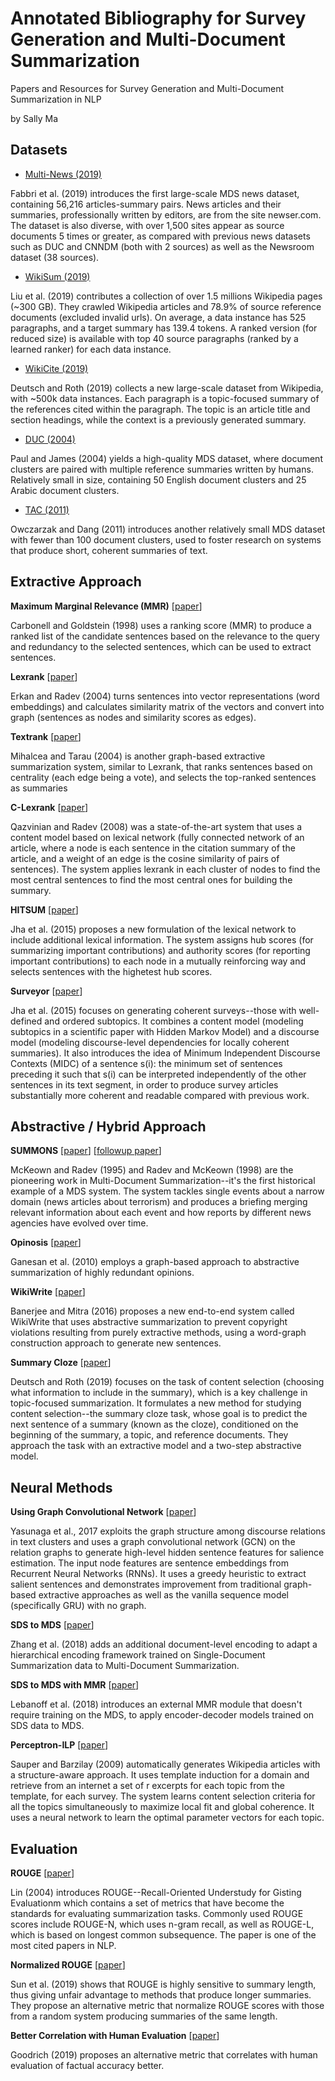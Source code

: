 # Annotated Bibliography for Survey Generation and Multi-Document Summarization

Papers and Resources for Survey Generation and Multi-Document Summarization in NLP

by Sally Ma


## Datasets
-	[Multi-News (2019)](https://github.com/tensorflow/datasets/blob/master/tensorflow_datasets/summarization/multi_news.py)

Fabbri et al. (2019) introduces the first large-scale MDS news dataset, containing 56,216 articles-summary pairs. News articles and their summaries, professionally written by editors, are from the site newser.com. The dataset is also diverse, with over 1,500 sites appear as source documents 5 times or greater, as compared with previous news datasets such as DUC and CNNDM (both with 2 sources) as well as the Newsroom dataset (38 sources).

-	[WikiSum (2019)](https://github.com/nlpyang/hiersumm)

Liu et al. (2019) contributes a collection of over 1.5 millions Wikipedia pages (~300 GB). They crawled Wikipedia articles and 78.9% of source reference documents (excluded invalid urls). On average, a data instance has 525 paragraphs, and a target summary has 139.4 tokens. A ranked version (for reduced size) is available with top 40 source paragraphs (ranked by a learned ranker) for each data instance.

- [WikiCite (2019)](https://github.com/CogComp/summary-cloze)

Deutsch and Roth (2019) collects a new large-scale dataset from Wikipedia, with ~500k data instances. Each paragraph is a topic-focused summary of the references cited within the paragraph. The topic is an article title and section headings, while the context is a previously generated summary.

-	[DUC (2004)](https://duc.nist.gov/duc2004/)

Paul and James (2004) yields a high-quality MDS dataset, where document clusters are paired with multiple reference summaries written by humans. Relatively small in size, containing 50 English document clusters and 25 Arabic document clusters.

-	[TAC (2011)](https://tac.nist.gov//2011/Summarization/)

Owczarzak and Dang (2011) introduces another relatively small MDS dataset with fewer than 100 document clusters, used to foster research on systems that produce short, coherent summaries of text.


## Extractive Approach


**Maximum Marginal Relevance (MMR)** [[paper](http://www.cs.cmu.edu/~jgc/publication/The_Use_MMR_Diversity_Based_LTMIR_1998.pdf)]

Carbonell and Goldstein (1998) uses a ranking score (MMR) to produce a ranked list of the candidate sentences based on the relevance to the query and redundancy to the selected sentences, which can be used to extract sentences. 


**Lexrank** [[paper](https://www.aaai.org/Papers/JAIR/Vol22/JAIR-2214.pdf)]

Erkan and Radev (2004) turns sentences into vector representations (word embeddings) and calculates similarity matrix of the vectors and convert into graph (sentences as nodes and similarity scores as edges).


**Textrank** [[paper](https://web.eecs.umich.edu/~mihalcea/papers/mihalcea.emnlp04.pdf)]

Mihalcea and Tarau (2004) is another graph-based extractive summarization system, similar to Lexrank, that ranks sentences based on centrality (each edge being a vote), and selects the top-ranked sentences as summaries


**C-Lexrank** [[paper](http://www-personal.umich.edu/~vahed/papers/citsum.pdf)]

Qazvinian and Radev (2008) was a state-of-the-art system that uses a content model based on lexical network (fully connected network of an article, where a node is each sentence in the citation summary of the article, and a weight of an edge is the cosine similarity of pairs of sentences). The system applies lexrank in each cluster of nodes to find the most central sentences to find the most central ones for building the summary.

**HITSUM** [[paper](https://www.aclweb.org/anthology/P15-1043.pdf)]

Jha et al. (2015) proposes a new formulation of the lexical network to include additional lexical information. The system assigns hub scores (for summarizing important contributions) and authority scores (for reporting important contributions) to each node in a mutually reinforcing way and selects sentences with the highetest hub scores.


**Surveyor** [[paper](https://citeseerx.ist.psu.edu/viewdoc/download?doi=10.1.1.947.5532&rep=rep1&type=pdf)]

Jha et al. (2015) focuses on generating coherent surveys--those with well-defined and ordered subtopics. It combines a content model (modeling subtopics in a scientific paper with Hidden Markov Model) and a discourse model (modeling discourse-level dependencies for locally coherent summaries). It also introduces the idea of Minimum Independent Discourse Contexts (MIDC) of a sentence s(i): the minimum set of sentences preceding it such that s(i) can be interpreted independently of the other sentences in its text segment, in order to produce survey articles substantially more coherent and readable compared with previous work.


## Abstractive / Hybrid Approach

**SUMMONS** [[paper](http://www.cs.columbia.edu/nlp/papers/1995/mckeown_radev_95.pdf)] [[followup paper](https://www.aclweb.org/anthology/J98-3005.pdf)]

McKeown and Radev (1995) and Radev and McKeown (1998) are the pioneering work in Multi-Document Summarization--it's the first historical example of a MDS system. The system tackles single events about a narrow domain (news articles about terrorism) and produces a briefing merging relevant information about each event and how reports by different news agencies have evolved over time.


**Opinosis** [[paper](https://www.aclweb.org/anthology/C10-1039.pdf)]

Ganesan et al. (2010) employs a graph-based approach to abstractive summarization of highly redundant opinions.


**WikiWrite** [[paper](https://www.ijcai.org/Proceedings/16/Papers/389.pdf)]

Banerjee and Mitra (2016) proposes a new end-to-end system called WikiWrite that uses abstractive summarization to prevent copyright violations resulting from purely extractive methods, using a word-graph construction approach to generate new sentences. 


**Summary Cloze** [[paper](https://www.aclweb.org/anthology/D19-1386/)]

Deutsch and Roth (2019) focuses on the task of content selection (choosing what information to include in the summary), which is a key challenge in topic-focused summarization. It formulates a new method for studying content selection--the summary cloze task, whose goal is to predict the next sentence of a summary (known as the cloze), conditioned on the beginning of the summary, a topic, and reference documents. They approach the task with an extractive model and a two-step abstractive model.


## Neural Methods

**Using Graph Convolutional Network** [[paper](https://www.aclweb.org/anthology/K17-1045/)]

Yasunaga et al., 2017 exploits the graph structure among discourse relations in text clusters and uses a graph convolutional network (GCN) on the relation graphs to generate high-level hidden sentence features for salience estimation. The input node features are sentence embeddings from Recurrent Neural Networks (RNNs). It uses a greedy heuristic to extract salient sentences and demonstrates improvement from traditional graph-based extractive approaches as well as the vanilla sequence model (specifically GRU) with no graph.


**SDS to MDS** [[paper](https://www.aclweb.org/anthology/K17-1045/)]

Zhang et al. (2018) adds an additional document-level encoding to adapt a hierarchical encoding framework trained on Single-Document Summarization data to Multi-Document Summarization.


**SDS to MDS with MMR** [[paper](https://www.aclweb.org/anthology/D18-1446.pdf)]

Lebanoff et al. (2018) introduces an external MMR module that doesn't require training on the MDS, to apply encoder-decoder models trained on SDS data to MDS.


**Perceptron-ILP** [[paper](https://www.aclweb.org/anthology/P09-1024/)]

Sauper and Barzilay (2009) automatically generates Wikipedia articles with a structure-aware approach. It uses template induction for a domain and retrieve from an internet a set of r excerpts for each topic from the template, for each survey. The system learns content selection criteria for all the topics simultaneously to maximize local fit and global coherence. It uses a neural network to learn the optimal parameter vectors for each topic.


## Evaluation

**ROUGE** [[paper](https://www.aclweb.org/anthology/W04-1013.pdf)]

Lin (2004) introduces ROUGE--Recall-Oriented Understudy for Gisting Evaluationm which contains a set of metrics that have become the standards for evaluating summarization tasks. Commonly used ROUGE scores include ROUGE-N, which uses n-gram recall, as well as ROUGE-L, which is based on longest common subsequence. The paper is one of the most cited papers in NLP.


**Normalized ROUGE** [[paper](https://www.aclweb.org/anthology/W19-2303/)]

Sun et al. (2019) shows that ROUGE is highly sensitive to summary length, thus giving unfair advantage to methods that produce longer summaries. They propose an alternative metric that normalize ROUGE scores with those from a random system producing summaries of the same length.


**Better Correlation with Human Evaluation** [[paper](https://arxiv.org/pdf/1905.13322.pdf)]

Goodrich (2019) proposes an alternative metric that correlates with human evaluation of factual accuracy better.

